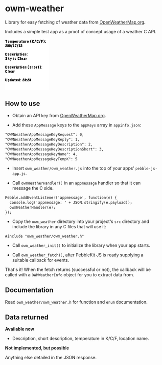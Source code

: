 # owm-weather

Library for easy fetching of weather data from
[OpenWeatherMap.org](http://home.openweathermap.org).

Includes a simple test app as a proof of concept usage of a weather C API.

![basalt](screenshots/basalt.png)


## How to use

* Obtain an API key from [OpenWeatherMap.org](http://home.openweathermap.org/users/sign_up).

* Add these `AppMessage` keys to the `appKeys` array in `appinfo.json`:

```
"OWMWeatherAppMessageKeyRequest": 0,
"OWMWeatherAppMessageKeyReply": 1,
"OWMWeatherAppMessageKeyDescription": 2,
"OWMWeatherAppMessageKeyDescriptionShort": 3,
"OWMWeatherAppMessageKeyName": 4,
"OWMWeatherAppMessageKeyTempK": 5
```

* Insert `owm_weather/owm_weather.js` into the top of your apps' `pebble-js-app.js`.

* Call `owmWeatherHandler()` in an `appmessage` handler so that it can message the C side.

```
Pebble.addEventListener('appmessage', function(e) {
  console.log('appmessage: ' + JSON.stringify(e.payload));
  owmWeatherHandler(e);
});
```

* Copy the `owm_weather` directory into your project's `src` directory and include the library in any C files that will use it:

```
#include "owm_weather/owm_weather.h"
```

* Call `owm_weather_init()` to initialize the library when your app starts.

* Call `owm_weather_fetch()`, after PebbleKit JS is ready supplying a suitable
  callback for events.

That's it! When the fetch returns (successful or not), the callback will be
called with a `OWMWeatherInfo` object for you to extract data from.


## Documentation

Read `owm_weather/owm_weather.h` for function and `enum` documentation.


## Data returned

**Available now**

* Description, short description, temperature in K/C/F, location name.

**Not implemented, but possible**

Anything else detailed in the JSON response.
